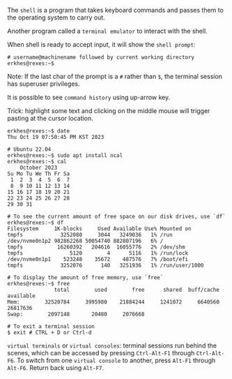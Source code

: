 The `shell` is a program that takes keyboard commands and passes them to the operating system to carry out.

Another program called a `terminal emulator` to interact with the shell.

When shell is ready to accept input, it will show the `shell prompt`:
```
# username@machinename followed by current working directory
erkhes@rexes:~$ 
```

Note:
If the last char of the prompt is a `#` rather than `$`, the terminal session has superuser privileges.

It is possible to see `command history` using up-arrow key.

Trick: highlight some text and clicking on the middle mouse will trigger pasting at the cursor location.

```
erkhes@rexes:~$ date
Thu Oct 19 07:50:45 PM KST 2023
```

```
# Ubuntu 22.04
erkhes@rexes:~$ sudo apt install ncal
erkhes@rexes:~$ cal
    October 2023      
Su Mo Tu We Th Fr Sa  
 1  2  3  4  5  6  7  
 8  9 10 11 12 13 14  
15 16 17 18 19 20 21  
22 23 24 25 26 27 28  
29 30 31

```

```
# To see the current amount of free space on our disk drives, use `df`
erkhes@rexes:~$ df
Filesystem     1K-blocks     Used Available Use% Mounted on
tmpfs            3252080     3044   3249036   1% /run
/dev/nvme0n1p2 982862268 50054740 882807196   6% /
tmpfs           16260392   204616  16055776   2% /dev/shm
tmpfs               5120        4      5116   1% /run/lock
/dev/nvme0n1p1    523248    35672    487576   7% /boot/efi
tmpfs            3252076      140   3251936   1% /run/user/1000
```

```
# To display the amount of free memory, use `free`
erkhes@rexes:~$ free
               total        used        free      shared  buff/cache   available
Mem:        32520784     3995980    21884244     1241072     6640560    26817636
Swap:        2097148       20480     2076668
```

```
# To exit a terminal session
$ exit # CTRL + D or Ctrl-d
```

`virtual terminals` or `virtual consoles`: terminal sessions run behind the scenes, which can be accessed by pressing `Ctrl-Alt-F1` through `Ctrl-Alt-F6`.
To switch from one `virtual console` to another, press `Alt-F1` through `Alt-F6`. Return back using `Alt-F7`.


